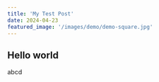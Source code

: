 ```yaml
---
title: 'My Test Post'
date: 2024-04-23
featured_image: '/images/demo/demo-square.jpg'
---
```


## Hello world
abcd
